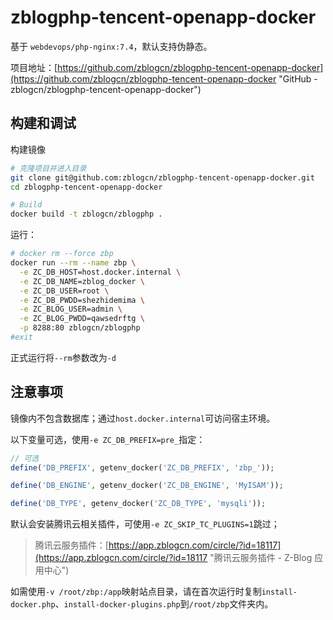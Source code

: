 # zblogphp-tencent-openapp-docker

基于 `webdevops/php-nginx:7.4`，默认支持伪静态。

项目地址：[https://github.com/zblogcn/zblogphp-tencent-openapp-docker](https://github.com/zblogcn/zblogphp-tencent-openapp-docker "GitHub - zblogcn/zblogphp-tencent-openapp-docker")

## 构建和调试

构建镜像

```bash
# 克隆项目并进入目录
git clone git@github.com:zblogcn/zblogphp-tencent-openapp-docker.git
cd zblogphp-tencent-openapp-docker

# Build
docker build -t zblogcn/zblogphp .
```
运行：

```bash
# docker rm --force zbp
docker run --rm --name zbp \
  -e ZC_DB_HOST=host.docker.internal \
  -e ZC_DB_NAME=zblog_docker \
  -e ZC_DB_USER=root \
  -e ZC_DB_PWDD=shezhidemima \
  -e ZC_BLOG_USER=admin \
  -e ZC_BLOG_PWDD=qawsedrftg \
  -p 8288:80 zblogcn/zblogphp
#exit
```
正式运行将`--rm`参数改为`-d`

## 注意事项

镜像内不包含数据库；通过`host.docker.internal`可访问宿主环境。

以下变量可选，使用`-e ZC_DB_PREFIX=pre_`指定：

```php
// 可选
define('DB_PREFIX', getenv_docker('ZC_DB_PREFIX', 'zbp_'));

define('DB_ENGINE', getenv_docker('ZC_DB_ENGINE', 'MyISAM'));

define('DB_TYPE', getenv_docker('ZC_DB_TYPE', 'mysqli'));
```

默认会安装腾讯云相关插件，可使用`-e ZC_SKIP_TC_PLUGINS=1`跳过；

> 腾讯云服务插件：[https://app.zblogcn.com/circle/?id=18117](https://app.zblogcn.com/circle/?id=18117 "腾讯云服务插件 - Z-Blog 应用中心")

如需使用`-v /root/zbp:/app`映射站点目录，请在首次运行时复制`install-docker.php`、`install-docker-plugins.php`到`/root/zbp`文件夹内。
